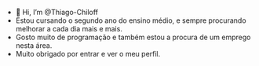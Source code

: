 - 👋 Hi, I’m @Thiago-Chiloff
- Estou cursando o segundo ano do ensino médio, e sempre procurando melhorar a cada dia mais e mais.
- Gosto muito de programação e também estou a procura de um emprego nesta área.
- Muito obrigado por entrar e ver o meu perfil.


